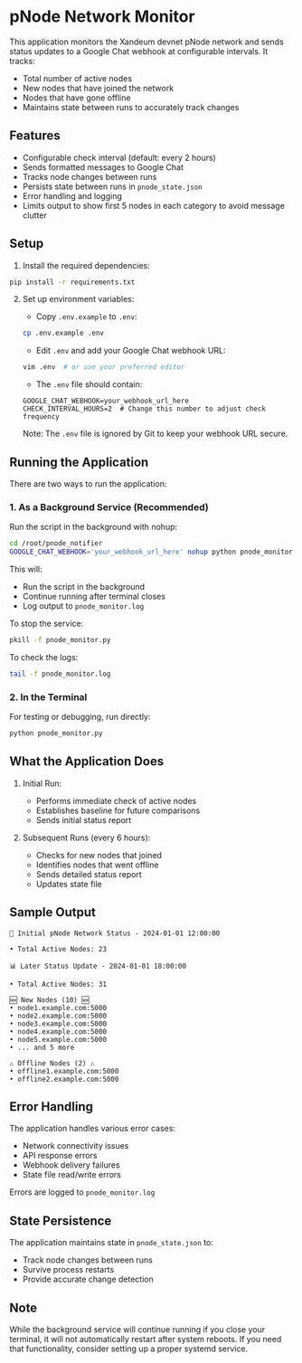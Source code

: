 # pNode Network Monitor

This application monitors the Xandeum devnet pNode network and sends status updates to a Google Chat webhook at configurable intervals. It tracks:
- Total number of active nodes
- New nodes that have joined the network
- Nodes that have gone offline
- Maintains state between runs to accurately track changes

## Features

- Configurable check interval (default: every 2 hours)
- Sends formatted messages to Google Chat
- Tracks node changes between runs
- Persists state between runs in `pnode_state.json`
- Error handling and logging
- Limits output to show first 5 nodes in each category to avoid message clutter

## Setup

1. Install the required dependencies:
```bash
pip install -r requirements.txt
```

2. Set up environment variables:
   - Copy `.env.example` to `.env`:
   ```bash
   cp .env.example .env
   ```
   - Edit `.env` and add your Google Chat webhook URL:
   ```bash
   vim .env  # or use your preferred editor
   ```
   - The `.env` file should contain:
   ```
   GOOGLE_CHAT_WEBHOOK=your_webhook_url_here
   CHECK_INTERVAL_HOURS=2  # Change this number to adjust check frequency
   ```

   Note: The `.env` file is ignored by Git to keep your webhook URL secure.

## Running the Application

There are two ways to run the application:

### 1. As a Background Service (Recommended)

Run the script in the background with nohup:
```bash
cd /root/pnode_notifier
GOOGLE_CHAT_WEBHOOK='your_webhook_url_here' nohup python pnode_monitor.py > pnode_monitor.log 2>&1 &
```

This will:
- Run the script in the background
- Continue running after terminal closes
- Log output to `pnode_monitor.log`

To stop the service:
```bash
pkill -f pnode_monitor.py
```

To check the logs:
```bash
tail -f pnode_monitor.log
```

### 2. In the Terminal

For testing or debugging, run directly:
```bash
python pnode_monitor.py
```

## What the Application Does

1. Initial Run:
   - Performs immediate check of active nodes
   - Establishes baseline for future comparisons
   - Sends initial status report

2. Subsequent Runs (every 6 hours):
   - Checks for new nodes that joined
   - Identifies nodes that went offline
   - Sends detailed status report
   - Updates state file

## Sample Output

```
🚀 Initial pNode Network Status - 2024-01-01 12:00:00

• Total Active Nodes: 23

📊 Later Status Update - 2024-01-01 18:00:00

• Total Active Nodes: 31

🆕 New Nodes (10) 🆕
• node1.example.com:5000
• node2.example.com:5000
• node3.example.com:5000
• node4.example.com:5000
• node5.example.com:5000
• ... and 5 more

⚠️ Offline Nodes (2) ⚠️
• offline1.example.com:5000
• offline2.example.com:5000
```

## Error Handling

The application handles various error cases:
- Network connectivity issues
- API response errors
- Webhook delivery failures
- State file read/write errors

Errors are logged to `pnode_monitor.log`

## State Persistence

The application maintains state in `pnode_state.json` to:
- Track node changes between runs
- Survive process restarts
- Provide accurate change detection

## Note

While the background service will continue running if you close your terminal, it will not automatically restart after system reboots. If you need that functionality, consider setting up a proper systemd service. 